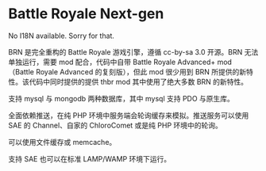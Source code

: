 Battle Royale Next-gen
===

No I18N available. Sorry for that.

BRN 是完全重构的 Battle Royale 游戏引擎，遵循 cc-by-sa 3.0 开源。BRN 无法单独运行，需要 mod 配合，代码中自带 Battle Royale Advanced+ mod （Battle Royale Advanced 的复刻版），但此 mod 很少用到 BRN 所提供的新特性。该代码中同时提供的提供 thbr mod 其中使用了绝大多数 BRN 的新特性。

支持 mysql 与 mongodb 两种数据库，其中 mysql 支持 PDO 与原生库。

全面依赖推送，在纯 PHP 环境中服务端会轮询缓存来模拟。推送服务可以使用 SAE 的 Channel、自家的 ChloroComet 或是纯 PHP 环境中的轮询。

可以使用文件缓存或 memcache。

支持 SAE 也可以在标准 LAMP/WAMP 环境下运行。
